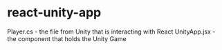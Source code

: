 # react-unity-app

Player.cs - the file from Unity that is interacting with React
UnityApp.jsx - the component that holds the Unity Game
